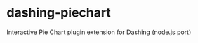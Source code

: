 dashing-piechart
================

Interactive Pie Chart plugin extension for Dashing (node.js port)